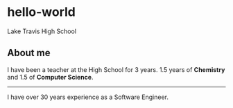 # hello-world
Lake Travis High School

## About me
I have been a teacher at the High School for 3 years.
1.5 years of **Chemistry** and 1.5 of **Computer Science**.

---

I have over 30 years experience as a Software Engineer.
